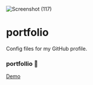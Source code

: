 ![Screenshot (117)](https://user-images.githubusercontent.com/85219856/175520629-b53f1534-189c-47b8-9135-b77dbe08e800.png)
# portfolio
Config files for my GitHub profile.
### portfollio 👋
<a href="https://irenenjoki.github.io/portfolio/">Demo</a>
